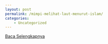 ```yaml
---
layout: post
permalink: /mimpi-melihat-laut-menurut-islam/
categories:
    - Uncategorized
---
```


[Baca Selengkapnya](/03)
